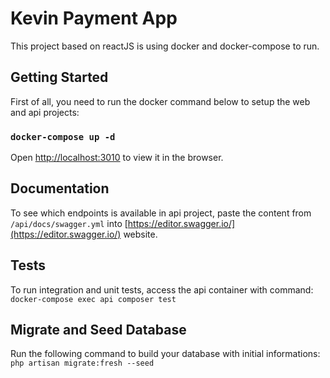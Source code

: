# Kevin Payment App

This project based on reactJS is using docker and docker-compose to run.

## Getting Started

First of all, you need to run the docker command below to setup the web and api projects:

### `docker-compose up -d`

Open [http://localhost:3010](http://localhost:3010) to view it in the browser.

## Documentation

To see which endpoints is available in api project, paste the content from `/api/docs/swagger.yml` into [https://editor.swagger.io/](https://editor.swagger.io/) website.

## Tests

To run integration and unit tests, access the api container with command: `docker-compose exec api composer test`

## Migrate and Seed Database

Run the following command to build your database with initial informations: `php artisan migrate:fresh --seed`
